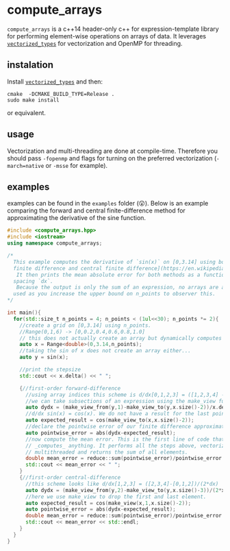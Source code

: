 # compute_arrays
`compute_arrays` is a c++14 header-only c++ for expression-template library for performing element-wise operations on arrays of data. It leverages [`vectorized_types`](https://github.com/RDeckers/vectorized_types) for vectorization and OpenMP for threading.

## instalation
Install [`vectorized_types`](https://github.com/RDeckers/vectorized_types) and then:
```
cmake  -DCMAKE_BUILD_TYPE=Release .
sudo make install
```
or equivalent.

## usage
Vectorization and multi-threading are done at compile-time. Therefore you should pass `-fopenmp` and flags for turning on the preferred vectorization (`-march=native` or `-msse` for example).

## examples
examples can be found in the `examples` folder (😲). Below is an example comparing the forward and central finite-difference method for approximating the derivative of the sine function.
```c++
#include <compute_arrays.hpp>
#include <iostream>
using namespace compute_arrays;

/*
  This example computes the derivative of `sin(x)` on [0,3.14] using both the [forward
  finite difference and central finite difference](https://en.wikipedia.org/wiki/Finite_difference#Forward.2C_backward.2C_and_central_differences) approximation.
   It then prints the mean absolute error for both methods as a function of the grid
  spacing `dx`.
   Because the output is only the sum of an expression, no arrays are allocated. Compare the maximum memory
  used as you increase the upper bound on n_points to observer this.
*/

int main(){
  for(std::size_t n_points = 4; n_points < (1ul<<30); n_points *= 2){
    //create a grid on [0,3.14] using n_points.
    //Range(0,1,6) -> [0,0.2,0.4,0.6,0.8,1.0]
    // this does not actually create an array but dynamically computes when indexed.
    auto x = Range<double>(0,3.14,n_points);
    //taking the sin of x does not create an array either...
    auto y = sin(x);

    //print the stepsize
    std::cout << x.delta() << " ";

    {//first-order forward-difference
      //using array indices this scheme is d/dx[0,1,2,3] = ([1,2,3,4] - [0,1,2,3])/dx
      //we can take subsections of an expression using the make_view functions.
      auto dydx = (make_view_from(y,1)-make_view_to(y,x.size()-2))/x.delta();
      //d/dx sin(x) = cos(x). We do not have a result for the last point of x so we take another view.
      auto expected_result = cos(make_view_to(x,x.size()-2));
      //declare the pointwise error of our finite difference approximation.
      auto pointwise_error = abs(dydx-expected_result);
      //now compute the mean error. This is the first line of code that actually
      // _computes_ anything. It performs all the steps above, vectorized and
      // multithreaded and returns the sum of all elements.
      double mean_error = reduce::sum(pointwise_error)/pointwise_error.size();
      std::cout << mean_error << " ";
    }
    {//first-order central-difference
      //this scheme looks like d/dx[1,2,3] = ([2,3,4]-[0,1,2])/(2*dx)
      auto dydx = (make_view_from(y,2)-make_view_to(y,x.size()-3))/(2*x.delta());
      //here we use make_view to drop the first and last element.
      auto expected_result = cos(make_view(x,1,x.size()-2));
      auto pointwise_error = abs(dydx-expected_result);
      double mean_error = reduce::sum(pointwise_error)/pointwise_error.size();
      std::cout << mean_error << std::endl;
    }
  }
}
```
